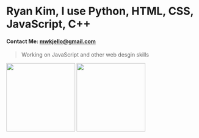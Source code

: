#  Ryan Kim, I use Python, HTML, CSS, JavaScript, C++
#### Contact Me: mwkjello@gmail.com
> Working on JavaScript and other web desgin skills

<p>
  <img height="180em" src="https://github-readme-stats.vercel.app/api/top-langs/?username=goldenjayz&langs_count=10&theme=tokyonight&layout=compact" />
  <img height="180em" src="https://github-readme-stats-eight-theta.vercel.app/api/top-langs/?username=hootloot&layout=compact&cache=busted" />
</p>
